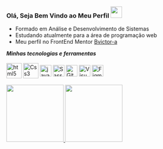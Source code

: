 ### Olá, Seja Bem Vindo ao Meu Perfil <img src="https://raw.githubusercontent.com/kaueMarques/kaueMarques/master/hi.gif" height="30px">
- Formado em Análise e Desenvolvimento de Sistemas
- Estudando atualmente para a área de programação web 
- Meu perfil no FrontEnd Mentor [Bvictor-a](https://www.frontendmentor.io/profile/bvictor-a)

<!--
**Bruno-VR/BRUNO-VR** is a ✨ _special_ ✨ repository because its `README.md` (this file) appears on your GitHub profile.-->
  <div style="display: inline_block">
    <em><strong>Minhas tecnologias e ferramentas</strong></em>
    
  </div>
  <br>
  <div style="display: inline_block">
  <img align="center" alt="html5" height="40" width="40" src="https://user-images.githubusercontent.com/25181517/192158954-f88b5814-d510-4564-b285-dff7d6400dad.png">
  <img align="center" alt="Css3" height="40" width="40" src="https://user-images.githubusercontent.com/25181517/183898674-75a4a1b1-f960-4ea9-abcb-637170a00a75.png">
  <img align="center" alt="javascript" height="30" width="30" src="https://user-images.githubusercontent.com/25181517/117447155-6a868a00-af3d-11eb-9cfe-245df15c9f3f.png">
  <img align="center" alt="Sass" height="30" width="30" src="https://user-images.githubusercontent.com/25181517/192158956-48192682-23d5-4bfc-9dfb-6511ade346bc.png">
  <img align="center" alt="Git" height="30" width="30" src="https://user-images.githubusercontent.com/25181517/192108372-f71d70ac-7ae6-4c0d-8395-51d8870c2ef0.png">
  <img align="center" alt="VisualStudioCode" height="30" width="30" src="https://user-images.githubusercontent.com/25181517/192108891-d86b6220-e232-423a-bf5f-90903e6887c3.png">
  <img align="center" alt="Figma" height="30" width="30" src="https://user-images.githubusercontent.com/25181517/189715289-df3ee512-6eca-463f-a0f4-c10d94a06b2f.png">
</div>
<br>
<div align="left">
  <a href="https://github.com/bvictor-a">
  <img height="150em" src="https://github-readme-stats.vercel.app/api?username=bvictor-a&show_icons=true&theme=radical&include_all_commits=true&count_private=true"/>
  <img height="150em" src="https://github-readme-stats.vercel.app/api/top-langs/?username=bvictor-a&layout=compact&langs_count=7&theme=radical"/>
</div>
